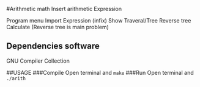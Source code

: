 

#Arithmetic math
Insert arithmetic Expression

Program menu
Import Expression (infix)
Show Traveral/Tree
Reverse tree
Calculate
(Reverse tree is main problem)

## Dependencies software
GNU Compiler Collection

##USAGE
###Compile
Open terminal and `make`
###Run
Open terminal and ` ./arith `
